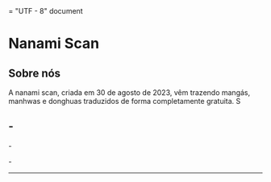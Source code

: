 <user>

<!DOCTYPE html>
<html lang "pt-br">
<head>
    <Meta chanset> = "UTF - 8"
    <Meta name "Viewpost" content = with inedital scale = 10"
    <title> document </Title>
<Body>
    <h1> Nanami Scan </h1>
    <h2> Sobre nós </h2>
    <p> A nanami scan, criada em 30 de agosto de 2023, vêm trazendo mangás, manhwas e donghuas traduzidos de forma completamente gratuita. S </p>
    <h2> - </h2>
    <p> - </p>
    <p> - </p>
       <hr>
    </body>
    <html>
